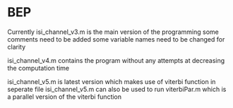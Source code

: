 # BEP
Currently isi_channel_v3.m is the main version of the programming
some comments need to be added 
some variable names need to be changed for clarity

isi_channel_v4.m contains the program without any attempts at decreasing the computation time

isi_channel_v5.m is latest version which makes use of viterbi function in seperate file
isi_channel_v5.m can also be used to run viterbiPar.m which is a parallel version of the viterbi function
